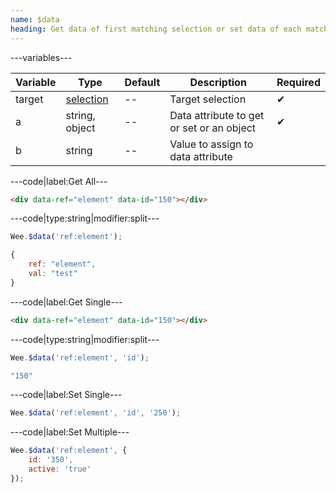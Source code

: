 ```yaml
---
name: $data
heading: Get data of first matching selection or set data of each matching selection
---
```


---variables---

| Variable | Type | Default | Description | Required |
| -- | -- | -- | -- | -- |
| target | [selection](/script#selection) | -- | Target selection | ✔ |
| a | string, object | -- | Data attribute to get or set or an object | ✔ |
| b | string | -- | Value to assign to data attribute ||

---code|label:Get All---

```html
<div data-ref="element" data-id="150"></div>
```

---code|type:string|modifier:split---

```javascript
Wee.$data('ref:element');
```

```javascript
{
	ref: "element",
	val: "test"
}
```

---code|label:Get Single---

```html
<div data-ref="element" data-id="150"></div>
```

---code|type:string|modifier:split---

```javascript
Wee.$data('ref:element', 'id');
```

```javascript
"150"
```

---code|label:Set Single---

```javascript
Wee.$data('ref:element', 'id', '250');
```

---code|label:Set Multiple---

```javascript
Wee.$data('ref:element', {
	id: '350',
	active: 'true'
});
```